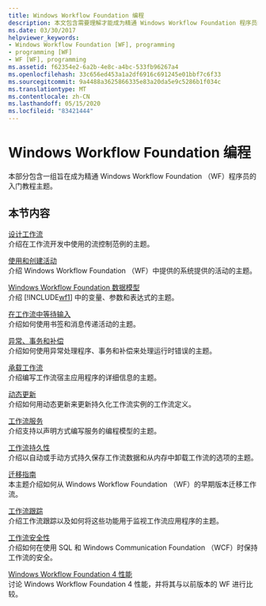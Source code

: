 ```yaml
---
title: Windows Workflow Foundation 编程
description: 本文包含需要理解才能成为精通 Windows Workflow Foundation 程序员的参考资料。
ms.date: 03/30/2017
helpviewer_keywords:
- Windows Workflow Foundation [WF], programming
- programming [WF]
- WF [WF], programming
ms.assetid: f62354e2-6a2b-4e8c-a4bc-533fb96267a4
ms.openlocfilehash: 33c656ed453a1a2df6916c691245e01bbf7c6f33
ms.sourcegitcommit: 9a4488a3625866335e83a20da5e9c5286b1f034c
ms.translationtype: MT
ms.contentlocale: zh-CN
ms.lasthandoff: 05/15/2020
ms.locfileid: "83421444"
---
```

# <a name="windows-workflow-foundation-programming"></a>Windows Workflow Foundation 编程
本部分包含一组旨在成为精通 Windows Workflow Foundation （WF）程序员的入门教程主题。  
  
## <a name="in-this-section"></a>本节内容  
 [设计工作流](designing-workflows.md)  
 介绍在工作流开发中使用的流控制范例的主题。  
  
 [使用和创建活动](using-and-creating-activities.md)  
 介绍 Windows Workflow Foundation （WF）中提供的系统提供的活动的主题。  
  
 [Windows Workflow Foundation 数据模型](data-model.md)  
 介绍 [!INCLUDE[wf1](../../../includes/wf1-md.md)] 中的变量、参数和表达式的主题。  
  
 [在工作流中等待输入](waiting-for-input-in-a-workflow.md)  
 介绍如何使用书签和消息传递活动的主题。  
  
 [异常、事务和补偿](exceptions-transactions-and-compensation.md)  
 介绍如何使用异常处理程序、事务和补偿来处理运行时错误的主题。  
  
 [承载工作流](hosting-workflows.md)  
 介绍编写工作流宿主应用程序的详细信息的主题。  
  
 [动态更新](dynamic-update.md)  
 介绍如何用动态更新来更新持久化工作流实例的工作流定义。  
  
 [工作流服务](../wcf/feature-details/workflow-services.md)  
 介绍支持以声明方式编写服务的编程模型的主题。  
  
 [工作流持久性](workflow-persistence.md)  
 介绍以自动或手动方式持久保存工作流数据和从内存中卸载工作流的选项的主题。  
  
 [迁移指南](migration-guidance.md)  
 本主题介绍如何从 Windows Workflow Foundation （WF）的早期版本迁移工作流。  
  
 [工作流跟踪](workflow-tracking-and-tracing.md)  
 介绍工作流跟踪以及如何将这些功能用于监视工作流应用程序的主题。  
  
 [工作流安全性](workflow-security.md)  
 介绍如何在使用 SQL 和 Windows Communication Foundation （WCF）时保持工作流的安全。  
  
 [Windows Workflow Foundation 4 性能](performance.md)  
 讨论 Windows Workflow Foundation 4 性能，并将其与以前版本的 WF 进行比较。
